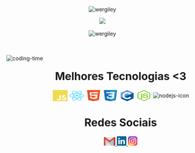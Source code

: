  <body>
<div align="center">
<p><img src="https://github-readme-streak-stats.herokuapp.com/?user=wergiley&theme=dark&show_icons=true" alt="wergiley"/></p> 

<p><img  height="180" src="https://github-readme-stats.vercel.app/api?username=LuigiGF&show_icons=true&theme=codeSTACKr&include_all_commits=true&count_private=true"/></p>
 
<p><img src="https://github-readme-stats.vercel.app/api/top-langs?username=wergiley&theme=codeSTACKr&show_icons=true" alt="wergiley" /></p>

<br>


  <div style="display: inline_block"><br>
    <img align="left" height="250" alt="coding-time" src="code.gif">
    <h1 align="center">Melhores Tecnologias <3</h1>
    <img align="center" height="30" width="40" alt="js-icon"  src="https://raw.githubusercontent.com/devicons/devicon/master/icons/javascript/javascript-plain.svg">
    <img align="center" height="30" width="40" alt="react-icon" src="https://raw.githubusercontent.com/devicons/devicon/master/icons/react/react-original.svg">
    <img align="center" height="30" width="40" alt="html-icon" src="https://raw.githubusercontent.com/devicons/devicon/master/icons/html5/html5-original.svg">
    <img align="center" height="30" width="40" alt="css-icon" src="https://raw.githubusercontent.com/devicons/devicon/master/icons/css3/css3-original.svg">
    <img align="center" height="30" width="40" alt="c-icon" src="https://raw.githubusercontent.com/devicons/devicon/master/icons/c/c-original.svg">
    <img align="center" height="30" width="40" alt="nodejs-icon" src="https://raw.githubusercontent.com/devicons/devicon/master/icons/nodejs/nodejs-original.svg">
    <img align="center" height="30" width="40" alt="nodejs-icon" src="https://raw.githubusercontent.com/jmnote/z-icons/master/svg/cpp.svg">
 
    
  
  <h1 align="center">Redes Sociais</h1>
    <a href = "mailto: werslleygasuito@gmail.com">
      <img width="30" src="gmail.svg">
    </a>
    <a href = "https://www.linkedin.com/in/wergileyoliveira/">
      <img width="25" src="linkedin.svg">
    </a>
    <a href = "https://www.instagram.com/wergileyoliveira/">
      <img width="25" src="instagram.png">
    </a>
    </div>
   </body>
